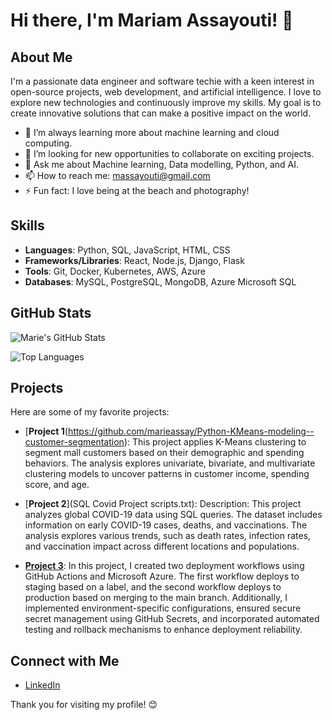 

# Hi there, I'm Mariam Assayouti! 👋

## About Me

I'm a passionate data engineer and software techie with a keen interest in open-source projects, web development, and artificial intelligence. I love to explore new technologies and continuously improve my skills. My goal is to create innovative solutions that can make a positive impact on the world.

- 🌱 I’m always learning more about machine learning and cloud computing.
- 💼 I’m looking for new opportunities to collaborate on exciting projects.
- 💬 Ask me about Machine learning, Data modelling, Python, and AI.
- 📫 How to reach me: [massayouti@gmail.com](mailto:massayouti@gmail.com)
- ⚡ Fun fact: I love being at the beach and photography!

## Skills

- **Languages**: Python, SQL, JavaScript, HTML, CSS
- **Frameworks/Libraries**: React, Node.js, Django, Flask
- **Tools**: Git, Docker, Kubernetes, AWS, Azure
- **Databases**: MySQL, PostgreSQL, MongoDB, Azure Microsoft SQL

## GitHub Stats

![Marie's GitHub Stats](https://github-readme-stats.vercel.app/api?username=marieassay&show_icons=true&theme=radical)

![Top Languages](https://github-readme-stats.vercel.app/api/top-langs/?username=marieassay&layout=compact&theme=radical)

## Projects

Here are some of my favorite projects:
- [**Project 1**(https://github.com/marieassay/Python-KMeans-modeling--customer-segmentation): This project applies K-Means clustering to segment mall customers based on their demographic and spending behaviors. The analysis explores univariate, bivariate, and multivariate clustering models to uncover patterns in customer income, spending score, and age.

- [**Project 2**](SQL Covid Project scripts.txt): Description: This project analyzes global COVID-19 data using SQL queries. The dataset includes information on early COVID-19 cases, deaths, and vaccinations. The analysis explores various trends, such as death rates, infection rates, and vaccination impact across different locations and populations.

- [**Project 3**](https://github.com/marieassay/skills-deploy-to-azure): In this project, I created two deployment workflows using GitHub Actions and Microsoft Azure. The first workflow deploys to staging based on a label, and the second workflow deploys to production based on merging to the main branch. Additionally, I implemented environment-specific configurations, ensured secure secret management using GitHub Secrets, and incorporated automated testing and rollback mechanisms to enhance deployment reliability.

## Connect with Me

- [LinkedIn](https://www.linkedin.com/in/assayouti-mariam)


Thank you for visiting my profile! 😊
